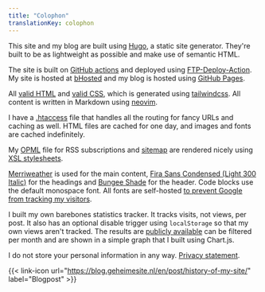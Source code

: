 ```yaml
---
title: "Colophon"
translationKey: colophon
---
```


This site and my blog are built using [Hugo](https://gohugo.io), a static site generator. They're built to be as lightweight as possible and make use of semantic HTML.

The site is built on [GitHub actions](https://github.com/RobinBoers/geheimesite.nl/actions) and deployed using [FTP-Deploy-Action](https://github.com/SamKirkland/FTP-Deploy-Action). My site is hosted at [bHosted](https://www.bhosted.nl/?ref=97f4c4a4b13e269e12cfd4f0352ba527) and my blog is hosted using [GitHub Pages](https://pages.github.com).

All [valid HTML](https://validator.w3.org/nu/?doc=https://geheimesite.nl) and [valid CSS](https://jigsaw.w3.org/css-validator/validator?uri=https://geheimesite.nl/assets/css/main.css), which is generated using [tailwindcss](https://tailwindcss.com). All content is written in Markdown using [neovim](https://neovim.io).

I have a [.htaccess](https://github.com/RobinBoers/geheimesite.nl/blob/master/src/.htaccess) file that handles all the routing for fancy URLs and caching as well. HTML files are cached for one day, and images and fonts are cached indefinitely.

My [OPML](/subscriptions) file for RSS subscriptions and [sitemap](/en/sitemap.xml) are rendered nicely using [XSL stylesheets](https://github.com/RobinBoers/geheimesite.nl/tree/master/src/static/assets/xsl).

[Merriweather](https://fonts.google.com/specimen/Merriweather) is used for the main content, [Fira Sans Condensed (Light 300 Italic)](https://fonts.google.com/specimen/Fira+Sans+Condensed) for the headings and [Bungee Shade](https://fonts.google.com/specimen/Bungee+Shade) for the header. Code blocks use the default monospace font. All fonts are self-hosted [to prevent Google from tracking my visitors](https://www.brycewray.com/posts/2020/08/google-fonts-privacy/).

I built my own barebones statistics tracker. It tracks visits, not views, per post. It also has an optional disable trigger using `localStorage` so that my own views aren't tracked. The results are [publicly available](/blog/stats) can be filtered per month and are shown in a simple graph that I built using Chart.js.

I do not store your personal information in any way. [Privacy statement](/en/privacy).

<span hidden>Relevant links</span> {{< link-icon url="https://blog.geheimesite.nl/en/post/history-of-my-site/" label="Blogpost" >}}
